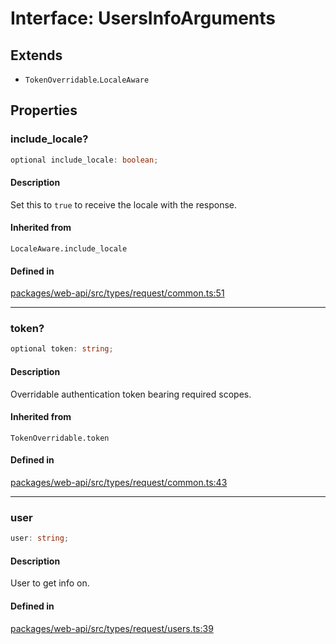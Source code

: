 # Interface: UsersInfoArguments

## Extends

- `TokenOverridable`.`LocaleAware`

## Properties

### include\_locale?

```ts
optional include_locale: boolean;
```

#### Description

Set this to `true` to receive the locale with the response.

#### Inherited from

`LocaleAware.include_locale`

#### Defined in

[packages/web-api/src/types/request/common.ts:51](https://github.com/slackapi/node-slack-sdk/blob/7b348598b763c2b7545d1042b5f0429775cfa62c/packages/web-api/src/types/request/common.ts#L51)

***

### token?

```ts
optional token: string;
```

#### Description

Overridable authentication token bearing required scopes.

#### Inherited from

`TokenOverridable.token`

#### Defined in

[packages/web-api/src/types/request/common.ts:43](https://github.com/slackapi/node-slack-sdk/blob/7b348598b763c2b7545d1042b5f0429775cfa62c/packages/web-api/src/types/request/common.ts#L43)

***

### user

```ts
user: string;
```

#### Description

User to get info on.

#### Defined in

[packages/web-api/src/types/request/users.ts:39](https://github.com/slackapi/node-slack-sdk/blob/7b348598b763c2b7545d1042b5f0429775cfa62c/packages/web-api/src/types/request/users.ts#L39)
